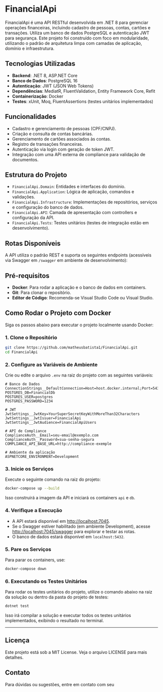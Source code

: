 # FinancialApi

FinancialApi é uma API RESTful desenvolvida em .NET 8 para gerenciar operações financeiras, incluindo cadastro de pessoas, contas, cartões e transações. Utiliza um banco de dados PostgreSQL e autenticação JWT para segurança. Este projeto foi construído com foco em modularidade, utilizando o padrão de arquitetura limpa com camadas de aplicação, domínio e infraestrutura.

## Tecnologias Utilizadas

- **Backend**: .NET 8, ASP.NET Core
- **Banco de Dados**: PostgreSQL 16
- **Autenticação**: JWT (JSON Web Tokens)
- **Dependências**: MediatR, FluentValidation, Entity Framework Core, Refit
- **Containerização**: Docker
- **Testes**: xUnit, Moq, FluentAssertions (testes unitários implementados)

## Funcionalidades

- Cadastro e gerenciamento de pessoas (CPF/CNPJ).
- Criação e consulta de contas bancárias.
- Gerenciamento de cartões associados às contas.
- Registro de transações financeiras.
- Autenticação via login com geração de token JWT.
- Integração com uma API externa de compliance para validação de documentos.

## Estrutura do Projeto

- `FinancialApi.Domain`: Entidades e interfaces do domínio.
- `FinancialApi.Application`: Lógica de aplicação, comandos e validações.
- `FinancialApi.Infrastructure`: Implementações de repositórios, serviços e configuração do banco de dados.
- `FinancialApi.API`: Camada de apresentação com controllers e configuração da API.
- `FinancialApi.Tests`: Testes unitários (testes de integração estão em desenvolvimento).

## Rotas Disponíveis

A API utiliza o padrão REST e suporta os seguintes endpoints (acessíveis via Swagger em `/swagger` em ambiente de desenvolvimento):

## Pré-requisitos

- **Docker**: Para rodar a aplicação e o banco de dados em containers.
- **Git**: Para clonar o repositório.
- **Editor de Código**: Recomenda-se Visual Studio Code ou Visual Studio.

## Como Rodar o Projeto com Docker

Siga os passos abaixo para executar o projeto localmente usando Docker:

### 1. Clone o Repositório

```bash
git clone https://github.com/matheusbatista1/FinancialApi.git
cd FinancialApi
```

### 2. Configure as Variáveis de Ambiente

Crie ou edite o arquivo `.env` na raiz do projeto com as seguintes variáveis:

```plaintext
# Banco de Dados
ConnectionStrings__DefaultConnection=Host=host.docker.internal;Port=5432;Database=financialapidb;Username=postgres;Password=1234
POSTGRES_DB=FinancialDb
POSTGRES_USER=postgres
POSTGRES_PASSWORD=1234

# JWT
JwtSettings__JwtKey=YourSuperSecretKeyWithMoreThan32Characters
JwtSettings__JwtIssuer=FinancialApi
JwtSettings__JwtAudience=FinancialApiUsers

# API de Compliance
ComplianceAuth__Email=seu-email@exemplo.com
ComplianceAuth__Password=sua-senha-segura
COMPLIANCE_API_BASE_URL=http://compliance-exemple

# Ambiente da aplicação
ASPNETCORE_ENVIRONMENT=Development
```

### 3. Inicie os Serviços

Execute o seguinte comando na raiz do projeto:

```bash
docker-compose up --build
```

Isso construirá a imagem da API e iniciará os containers `api` e `db`.

### 4. Verifique a Execução

- A API estará disponível em [http://localhost:7045](http://localhost:7045).
- Se o Swagger estiver habilitado (em ambiente Development), acesse [http://localhost:7045/swagger](http://localhost:7045/swagger) para explorar e testar as rotas.
- O banco de dados estará disponível em `localhost:5432`.

### 5. Pare os Serviços

Para parar os containers, use:

```bash
docker-compose down
```

### 6. Executando os Testes Unitários

Para rodar os testes unitários do projeto, utilize o comando abaixo na raiz da solução ou dentro da pasta do projeto de testes:

```bash
dotnet test
```

Isso irá compilar a solução e executar todos os testes unitários implementados, exibindo o resultado no terminal.

---

## Licença

Este projeto está sob a MIT License. Veja o arquivo LICENSE para mais detalhes.

## Contato

Para dúvidas ou sugestões, entre em contato com seu
